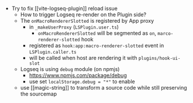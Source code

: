 - Try to fix [[vite-logseq-plugin]] reload issue
	- How to trigger Logseq re-render on the Plugin side?
	- The `onMacroRendererSlotted` is registered by App proxy
		- in `_makeUserProxy` (`LSPlugin.user.ts`)
			- `onMacroRendererSlotted` will be segmented as `on`, `marco-renderer-slotted` hook
		- registered as `hook:app:macro-renderer-slotted` event in `LSPlugin.caller.ts`
		- will be called when host are rendering it with `plugins/hook-ui-slot`
	- Logseq is using `debug` module (on npmjs)
		- https://www.npmjs.com/package/debug
		- use set `localStorage.debug = "*"` to enable
	- use [[magic-string]] to transform a source code while still preserving the sourcemap
